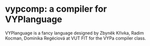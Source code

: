 # vypcomp: a compiler for VYPlanguage

VYPlanguage is a fancy language designed by Zbyněk Křivka, Radim Kocman, Dominika Regéciová at VUT FIT for the VYPa compiler class.
